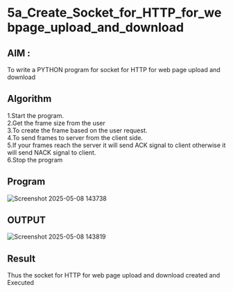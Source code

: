 # 5a_Create_Socket_for_HTTP_for_webpage_upload_and_download
## AIM :
To write a PYTHON program for socket for HTTP for web page upload and download
## Algorithm

1.Start the program.
<BR>
2.Get the frame size from the user
<BR>
3.To create the frame based on the user request.
<BR>
4.To send frames to server from the client side.
<BR>
5.If your frames reach the server it will send ACK signal to client otherwise it will send NACK signal to client.
<BR>
6.Stop the program
<BR>
## Program 
![Screenshot 2025-05-08 143738](https://github.com/user-attachments/assets/a94af830-6602-42f9-97e5-3deb46cbcca7)

## OUTPUT
![Screenshot 2025-05-08 143819](https://github.com/user-attachments/assets/b6060dec-be05-49c4-a673-414aa98d2324)

## Result
Thus the socket for HTTP for web page upload and download created and Executed
